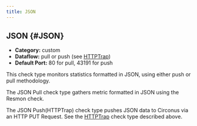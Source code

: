 ```yaml
---
title: JSON
---
```


## JSON {#JSON}
 * **Category:** custom
 * **Dataflow:** pull or push (see [HTTPTrap](/circonus/integrations/check-types/httptrap))
 * **Default Port:** 80 for pull, 43191 for push

This check type monitors statistics formatted in JSON, using either push or pull methodology.

The JSON Pull check type gathers metric formatted in JSON using the Resmon check. 

The JSON Push(HTTPTrap) check type pushes JSON data to Circonus via an HTTP PUT Request. See the [HTTPTrap](/circonus/integrations/check-types/httptrap) check type described above.
